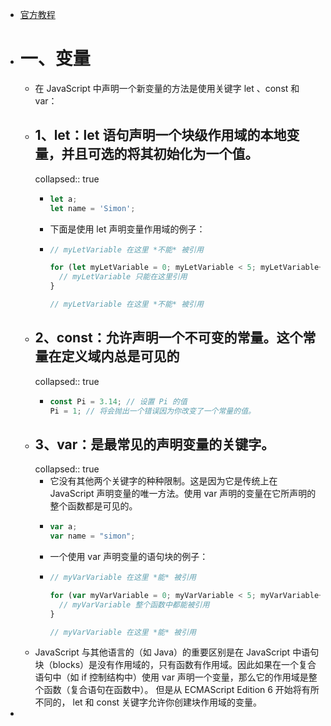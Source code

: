 - [官方教程](https://developer.mozilla.org/zh-CN/docs/Web/JavaScript/A_re-introduction_to_JavaScript)
- # 一、变量
	- 在 JavaScript 中声明一个新变量的方法是使用关键字 let 、const 和 var：
	- ## 1、let：let 语句声明一个块级作用域的本地变量，并且可选的将其初始化为一个值。
	  collapsed:: true
		- ```js
		  let a;
		  let name = 'Simon';
		  ```
		- 下面是使用  let 声明变量作用域的例子：
		- ```js
		  // myLetVariable 在这里 *不能* 被引用
		  
		  for (let myLetVariable = 0; myLetVariable < 5; myLetVariable++) {
		    // myLetVariable 只能在这里引用
		  }
		  
		  // myLetVariable 在这里 *不能* 被引用
		  ```
	- ## 2、const：允许声明一个不可变的常量。这个常量在定义域内总是可见的
	  collapsed:: true
		- ```js
		  const Pi = 3.14; // 设置 Pi 的值
		  Pi = 1; // 将会抛出一个错误因为你改变了一个常量的值。
		  ```
	- ## 3、var：是最常见的声明变量的关键字。
	  collapsed:: true
		- 它没有其他两个关键字的种种限制。这是因为它是传统上在 JavaScript 声明变量的唯一方法。使用 var 声明的变量在它所声明的整个函数都是可见的。
		- ```js
		  var a;
		  var name = "simon";
		  ```
		- 一个使用  var 声明变量的语句块的例子：
		- ```js
		  // myVarVariable 在这里 *能* 被引用
		  
		  for (var myVarVariable = 0; myVarVariable < 5; myVarVariable++) {
		    // myVarVariable 整个函数中都能被引用
		  }
		  
		  // myVarVariable 在这里 *能* 被引用
		  ```
	- JavaScript 与其他语言的（如 Java）的重要区别是在 JavaScript 中语句块（blocks）是没有作用域的，只有函数有作用域。因此如果在一个复合语句中（如 if 控制结构中）使用 var 声明一个变量，那么它的作用域是整个函数（复合语句在函数中）。 但是从 ECMAScript Edition 6 开始将有所不同的， let 和 const 关键字允许你创建块作用域的变量。
-